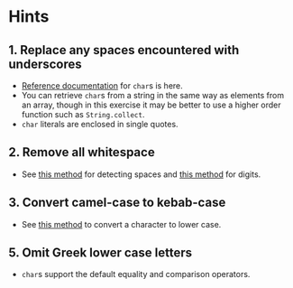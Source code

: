 # Hints

## 1. Replace any spaces encountered with underscores

- [Reference documentation][char-docs] for `char`s is here.
- You can retrieve `char`s from a string in the same way as elements from an array, though in this exercise it may be better to use a higher order function such as `String.collect`.
- `char` literals are enclosed in single quotes.

## 2. Remove all whitespace

- See [this method][iswhitespace] for detecting spaces and [this method][isnumber] for digits.

## 3. Convert camel-case to kebab-case

- See [this method][tolower] to convert a character to lower case.

## 5. Omit Greek lower case letters

- `char`s support the default equality and comparison operators.

[char-docs]: https://learn.microsoft.com/en-us/dotnet/api/system.char
[iswhitespace]: https://docs.microsoft.com/en-us/dotnet/api/system.char.iswhitespace
[isnumber]: https://docs.microsoft.com/en-us/dotnet/api/system.char.isnumber
[tolower]: https://docs.microsoft.com/en-us/dotnet/api/system.char.tolower
